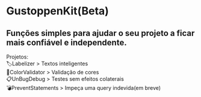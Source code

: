 # GustoppenKit(Beta)
Funções simples para ajudar o seu projeto a ficar mais confiável e independente.
------------
Projetos:<br>
🏷️Labelizer > Textos inteligentes<br>
🎨ColorValidator > Validação de cores<br>
📋UnBugDebug > Testes sem efeitos colaterais<br>
💣PreventStatements > Impeça uma query indevida(em breve)
